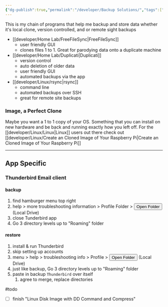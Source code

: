 ```yaml
---
{"dg-publish":true,"permalink":"/developer/Backup Solutions/","tags":["linux","Thunderbird","flstudio","music"]}
---
```


This is my chain of programs that help me backup and store data whether it's local clone, version controlled, and or remote sight backups

- [[developer/Home Lab/FreeFileSync\|FreeFileSync]]
	- user friendly GUI
	- clones files 1 to 1. Great for parodying data onto a duplicate machine
- [[developer/Home Lab/Duplicati\|Duplicati]]
	- version control
	- auto deletion of older data
	- user friendly GUI
	- automated backups via the app
- [[developer/Linux/rsync\|rsync]]
	- command line
	- automated backups over SSH
	- great for remote site backups
### Image, a Perfect Clone
Maybe you want a 1 to 1 copy of your OS. Something that you can install on new hardware and be back and running exactly how you left off. For the [[developer/Linux/Linux\|Linux]] users out there check out [[developer/Linux/Create an Cloned Image of Your Raspberry Pi\|Create an Cloned Image of Your Raspberry Pi]]

---
## App Specific

### Thunderbird Email client
#### backup
1. find hamburger menu top right
2. help > more troubleshooting information > Profile Folder > <button>Open Folder</button> (Local Drive)
3. close Tunderbird app
4. Go 3 directory levels up to "Roaming" folder

#### restore
1. install & run Thunderbird
2. skip setting up accounts
3. menu > help > troubleshooting info > Profile > <button>Open Folder</button> (Local Drive)
4. just like backup, Go 3 directory levels up to "Roaming" folder
5. paste in backup `Thunderbird` over itself
	1. agree to merge, replace directories


#todo
- [ ] finish "Linux Disk Image with DD Command and Compress"